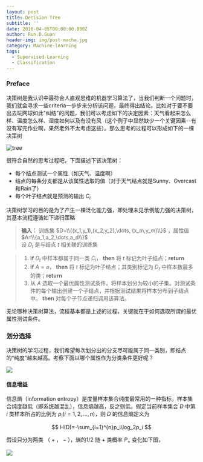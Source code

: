 ```yaml
---
layout: post
title: Decision Tree
subtitle: ''
date: 2016-04-05T00:00:00.000Z
author: Run.D.Guan
header-img: img/post-macha.jpg
category: Machine-learning
tags:
  - Supervised-Learning
  - Classification
---
```


### Preface
决策树是我认识中最符合人直观思维的机器学习算法了，当我们判断一个问题时，我们就会寻求一些criteria一步步来分析该问题，最终得出结论。比如对于要不要出去玩网球如此"纠结"的问题，我们可以考虑如下的决定因素：天气看起来怎么样、温度怎么样、湿度如何以及有没有风（这个例子中显然缺少一个关键因素--有没有写完作业啊，果然老外不太考虑这些）。那么思考的过程可以形成如下的一棵决策树

![tree](http://7xqutp.com1.z0.glb.clouddn.com/dt2.PNG)

很符合自然的思考过程吧，下面描述下该决策树：

 * 每个结点测试一个属性（如天气、温度啊）
 * 结点的每条分支都是从该属性选取的值（对于天气结点就是Sunny、Overcast和Rain了）
 * 每个叶子结点就是预测的输出 $C_i$

决策树学习的目的是为了产生一棵泛化能力强，即处理未见示例能力强的决策树，其基本流程遵循如下递归策略

>**输入：** 训练集 $D=\\{(x_1,y_1),(x_2,y_2),\dots, (x_m,y_m)\\}$ ，属性值 $A=\\{a_1,a_2,\dots,a_d\\}$  
设 $D_t$ 是与结点 $t$ 相关联的训练集

>1.  **if** $D_t$ 中样本都属于同一类 $C_i$，  **then** 将 $t$ 标记为叶子结点；**return**  
>2.  **if** $A=\varnothing$， **then** 将 $t$ 标记为叶子结点；其类别标记为 $D_t$ 中样本数最多的类；**return**  
>3.  从 $A$ 选取一个最优属性测试条件，将样本划分为较小的子集。对测试条件的每个输出创建一个子结点，并根据测试结果将样本分布到子结点中。 **then** 对每个子节点递归调用该算法。

无论哪种决策树算法，流程基本都是上述的过程，关键就在于如何选取所谓的最优属性测试条件。

### 划分选择

决策树的学习过程，我们希望每次划分出的分支尽可能属于同一类别，即结点的“纯度”越来越高。考察下面以哪个属性作为分类条件更好呢？

![](http://7xqutp.com1.z0.glb.clouddn.com/attri.png)

#### 信息增益
信息熵（information entropy）是度量样本集合纯度最常用的一种指标，样本集合纯度越低（即系统越混乱），信息熵越高，反之则低。假定当前样本集合 $D$ 中第 $i$ 类样本所占的比例为 $p_i (i=1,2,\dots,n)$，则 $D$ 的信息熵定义为

$$
    H(D)=-\sum_{i=1}^{n}p_i\log_2p_i
$$

假设只分为两类 $（+，-）$，熵的$1/2$ 随 $`+`$ 类概率 $P_+$ 变化如下图，

![](http://7xqutp.com1.z0.glb.clouddn.com/dt1.PNG)
